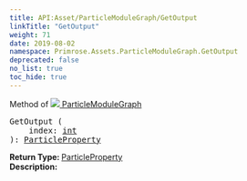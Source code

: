 ```yaml
---
title: API:Asset/ParticleModuleGraph/GetOutput
linkTitle: "GetOutput"
weight: 71
date: 2019-08-02
namespace: Primrose.Assets.ParticleModuleGraph.GetOutput
deprecated: false
no_list: true
toc_hide: true
---
```

Method of <a href="/docs/api-reference/Class/ParticleModuleGraph"><img src="/icons/silk/default.png"/>&nbsp;ParticleModuleGraph</a>
<pre class="method-declaration">
GetOutput (
    index: <a class="type" href="/docs/api-reference/System/Primitives#int32">int</a>
): <a class="type" href="/docs/api-reference/Misc/ParticleProperty">ParticleProperty</a></pre>
<b>Return Type: </b>
<a class="type" href="/docs/api-reference/Misc/ParticleProperty">ParticleProperty</a>
<br/>
<b>Description: </b>